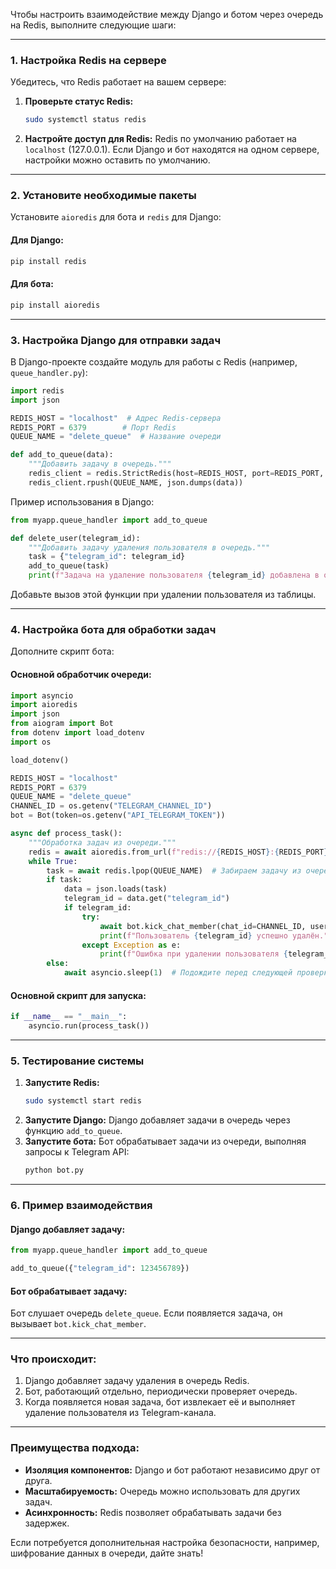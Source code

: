 Чтобы настроить взаимодействие между Django и ботом через очередь на Redis, выполните следующие шаги:

---

### **1. Настройка Redis на сервере**
Убедитесь, что Redis работает на вашем сервере:

1. **Проверьте статус Redis:**
   ```bash
   sudo systemctl status redis
   ```
2. **Настройте доступ для Redis:**
   Redis по умолчанию работает на `localhost` (127.0.0.1). Если Django и бот находятся на одном сервере, настройки можно оставить по умолчанию.

---

### **2. Установите необходимые пакеты**
Установите `aioredis` для бота и `redis` для Django:

#### Для Django:
```bash
pip install redis
```

#### Для бота:
```bash
pip install aioredis
```

---

### **3. Настройка Django для отправки задач**
В Django-проекте создайте модуль для работы с Redis (например, `queue_handler.py`):

```python
import redis
import json

REDIS_HOST = "localhost"  # Адрес Redis-сервера
REDIS_PORT = 6379        # Порт Redis
QUEUE_NAME = "delete_queue"  # Название очереди

def add_to_queue(data):
    """Добавить задачу в очередь."""
    redis_client = redis.StrictRedis(host=REDIS_HOST, port=REDIS_PORT, db=0)
    redis_client.rpush(QUEUE_NAME, json.dumps(data))
```

Пример использования в Django:
```python
from myapp.queue_handler import add_to_queue

def delete_user(telegram_id):
    """Добавить задачу удаления пользователя в очередь."""
    task = {"telegram_id": telegram_id}
    add_to_queue(task)
    print(f"Задача на удаление пользователя {telegram_id} добавлена в очередь.")
```

Добавьте вызов этой функции при удалении пользователя из таблицы.

---

### **4. Настройка бота для обработки задач**
Дополните скрипт бота:

#### Основной обработчик очереди:
```python
import asyncio
import aioredis
import json
from aiogram import Bot
from dotenv import load_dotenv
import os

load_dotenv()

REDIS_HOST = "localhost"
REDIS_PORT = 6379
QUEUE_NAME = "delete_queue"
CHANNEL_ID = os.getenv("TELEGRAM_CHANNEL_ID")
bot = Bot(token=os.getenv("API_TELEGRAM_TOKEN"))

async def process_task():
    """Обработка задач из очереди."""
    redis = await aioredis.from_url(f"redis://{REDIS_HOST}:{REDIS_PORT}")
    while True:
        task = await redis.lpop(QUEUE_NAME)  # Забираем задачу из очереди
        if task:
            data = json.loads(task)
            telegram_id = data.get("telegram_id")
            if telegram_id:
                try:
                    await bot.kick_chat_member(chat_id=CHANNEL_ID, user_id=telegram_id)
                    print(f"Пользователь {telegram_id} успешно удалён.")
                except Exception as e:
                    print(f"Ошибка при удалении пользователя {telegram_id}: {e}")
        else:
            await asyncio.sleep(1)  # Подождите перед следующей проверкой очереди
```

#### Основной скрипт для запуска:
```python
if __name__ == "__main__":
    asyncio.run(process_task())
```

---

### **5. Тестирование системы**
1. **Запустите Redis:**
   ```bash
   sudo systemctl start redis
   ```
2. **Запустите Django:**
   Django добавляет задачи в очередь через функцию `add_to_queue`.
3. **Запустите бота:**
   Бот обрабатывает задачи из очереди, выполняя запросы к Telegram API:
   ```bash
   python bot.py
   ```

---

### **6. Пример взаимодействия**
#### Django добавляет задачу:
```python
from myapp.queue_handler import add_to_queue

add_to_queue({"telegram_id": 123456789})
```

#### Бот обрабатывает задачу:
Бот слушает очередь `delete_queue`. Если появляется задача, он вызывает `bot.kick_chat_member`.

---

### **Что происходит:**
1. Django добавляет задачу удаления в очередь Redis.
2. Бот, работающий отдельно, периодически проверяет очередь.
3. Когда появляется новая задача, бот извлекает её и выполняет удаление пользователя из Telegram-канала.

---

### **Преимущества подхода:**
- **Изоляция компонентов:** Django и бот работают независимо друг от друга.
- **Масштабируемость:** Очередь можно использовать для других задач.
- **Асинхронность:** Redis позволяет обрабатывать задачи без задержек.

Если потребуется дополнительная настройка безопасности, например, шифрование данных в очереди, дайте знать!